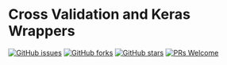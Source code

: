 # Cross Validation and Keras Wrappers
[![GitHub issues](https://img.shields.io/github/issues/Develop-Packt/Cross-Validation-and-Keras-Wrappers.svg)](https://github.com/Develop-Packt/Cross-Validation-and-Keras-Wrappers/issues)
[![GitHub forks](https://img.shields.io/github/forks/Develop-Packt/Cross-Validation-and-Keras-Wrappers.svg)](https://github.com/Develop-Packt/Cross-Validation-and-Keras-Wrappers/network)
[![GitHub stars](https://img.shields.io/github/stars/Develop-Packt/Cross-Validation-and-Keras-Wrappers.svg)](https://github.com/Develop-Packt/Cross-Validation-and-Keras-Wrappers/stargazers)
[![PRs Welcome](https://img.shields.io/badge/PRs-welcome-brightgreen.svg)](https://github.com/Develop-Packt/Cross-Validation-and-Keras-Wrappers/pulls)
